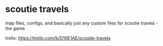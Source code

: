 # scoutie travels
map files, configs, and basically just any custom files for scoutie travels - the game

trello: https://trello.com/b/D1tIE1AE/scoutie-travels
